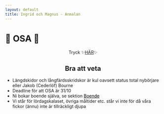 ```yaml
---
layout: default
title: Ingrid och Magnus - Anmalan
---
```


<h1> 🎊 OSA 🎊 </h1>

<div style="text-align:center; padding:1px"> Tryck ✨<a target="_blank" href="https://docs.google.com/forms/d/e/1FAIpQLScMqCB3ZLbIoSALHixe6yPg6gWMIBRdzEmGZ4ZQRpRTduqffg/viewform?usp=sf_link">HÄR</a>✨ 
</div>

<h2 style="text-align: center;"> Bra att veta </h2>

- Längdskidor och långfärdsskridskor är kul oavsett status total nybörjare eller Jakob (Cederlöf) Bourne
- Deadline för att OSA är 31/10
- Ni bokar boende själva, se sektion <a style="color:black" href="/boende">Boende</a>
- Vi står för lördagskalaset, övriga måltider etc. står vi inte för då våra fickor (ännu) inte är tillräckligt djupa
